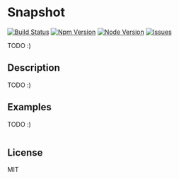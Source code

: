 # Snapshot

[![Build Status](https://travis-ci.org/m3talstorm/snapshot.svg?branch=master)](https://travis-ci.org/m3talstorm/snapshot)  [![Npm Version](https://img.shields.io/npm/v/snapshot.svg?style=flat)](https://www.npmjs.org/package/snapshot) [![Node Version](https://img.shields.io/node/v/snapshot.svg?style=flat)](https://www.npmjs.org/package/snapshot) [![Issues](https://img.shields.io/github/issues/m3talstorm/snapshot.svg?style=flat)](https://github.com/m3talstorm/snapshot/issues)

TODO :)

## Description

TODO :)

## Examples

TODO :)

```javascript

```

## License

MIT
